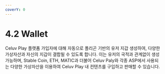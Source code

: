 ```yaml
---
coverY: 0
---
```


# 4.2 Wallet



&#x20;Celuv Play 플랫폼 가입자에 대해 자동으로 폴리곤 기반의 유저 지갑 생성하여, 다양한 가상자산과 자신의 지갑이 결합될 수 있도록 합니다. 이는 유저의 국적과 관계없이 생성 가능하며, Stable Coin, ETH, MATIC과 더불어 Celuv Paly와 각종 ASP에서 사용되는 다양한 가상자산을 이용하여 Celuv Play 내 컨텐츠를 구입하고 판매할 수 있습니다.

